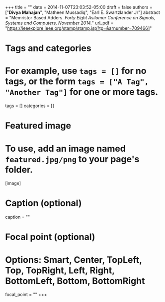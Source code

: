 +++
title = ""
date = 2014-11-07T23:03:52-05:00
draft = false
authors = ["**Divya Mahajan**", "Matheen Mussadiq", "Earl E. Swartzlander Jr"]
abstract = "Memristor Based Adders. *Forty Eight Asilomar Conference on Signals, Systems and Computers, November 2014.*"
url_pdf = "https://ieeexplore.ieee.org/stamp/stamp.jsp?tp=&arnumber=7094661"

# Tags and categories
# For example, use `tags = []` for no tags, or the form `tags = ["A Tag", "Another Tag"]` for one or more tags.
tags = []
categories = []

# Featured image
# To use, add an image named `featured.jpg/png` to your page's folder. 
[image]
  # Caption (optional)
 caption = ""

  # Focal point (optional)
  # Options: Smart, Center, TopLeft, Top, TopRight, Left, Right, BottomLeft, Bottom, BottomRight
  focal_point = ""
+++
